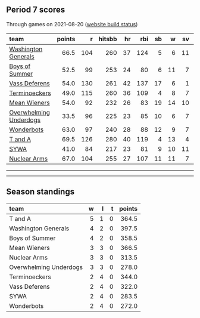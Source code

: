 

## Period 7 scores

Through games on 2021-08-20 ([website build status](https://github.com/brian-bot/pl-site/actions))


|team                                              | points|   r| hitsbb| hr| rbi| sb|  w| sv|  so|   era|  whip|
|:-------------------------------------------------|------:|---:|------:|--:|---:|--:|--:|--:|---:|-----:|-----:|
|[Washington Generals](./washingtongenerals)       |   66.5| 104|    260| 37| 124|  5|  6| 11| 148| 3.283| 1.199|
|[Boys of Summer](./boysofsummer)                  |   52.5|  99|    253| 24|  80|  6| 11|  7| 143| 3.465| 1.155|
|[Vass Deferens](./vassdeferens)                   |   54.0| 130|    261| 42| 137| 17|  6|  1| 116| 5.992| 1.399|
|[Terminoeckers](./terminoeckers)                  |   49.0| 115|    260| 36| 109|  4|  8|  7| 142| 4.696| 1.277|
|[Mean Wieners](./meanwieners)                     |   54.0|  92|    232| 26|  83| 19| 14| 10| 138| 3.475| 1.239|
|[Overwhelming Underdogs](./overwhelmingunderdogs) |   33.5|  96|    225| 23|  85| 10|  6|  7| 125| 4.031| 1.209|
|[Wonderbots](./wonderbots)                        |   63.0|  97|    240| 28|  88| 12|  9|  7| 177| 3.533| 1.150|
|[T and A](./tanda)                                |   69.5| 126|    280| 40| 119|  4| 13|  4| 161| 3.634| 1.168|
|[SYWA](./sywa)                                    |   41.0|  84|    217| 23|  81|  9| 10| 11| 160| 4.742| 1.180|
|[Nuclear Arms](./nucleararms)                     |   67.0| 104|    255| 27| 107| 11| 11|  7| 164| 3.710| 1.110|

* * *
* * *

## Season standings


|team                   |  w|  l|  t| points|
|:----------------------|--:|--:|--:|------:|
|T and A                |  5|  1|  0|  364.5|
|Washington Generals    |  4|  2|  0|  397.5|
|Boys of Summer         |  4|  2|  0|  358.5|
|Mean Wieners           |  3|  3|  0|  366.5|
|Nuclear Arms           |  3|  3|  0|  313.5|
|Overwhelming Underdogs |  3|  3|  0|  278.0|
|Terminoeckers          |  2|  4|  0|  344.0|
|Vass Deferens          |  2|  4|  0|  322.0|
|SYWA                   |  2|  4|  0|  283.5|
|Wonderbots             |  2|  4|  0|  272.0|


